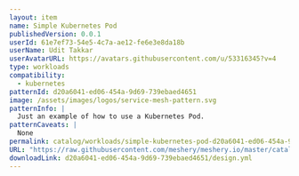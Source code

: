 ```yaml
---
layout: item
name: Simple Kubernetes Pod
publishedVersion: 0.0.1
userId: 61e7ef73-54e5-4c7a-ae12-fe6e3e8da18b
userName: Udit Takkar
userAvatarURL: https://avatars.githubusercontent.com/u/53316345?v=4
type: workloads
compatibility:
  - kubernetes
patternId: d20a6041-ed06-454a-9d69-739ebaed4651
image: /assets/images/logos/service-mesh-pattern.svg
patternInfo: |
  Just an example of how to use a Kubernetes Pod.
patternCaveats: |
  None
permalink: catalog/workloads/simple-kubernetes-pod-d20a6041-ed06-454a-9d69-739ebaed4651.html
URL: "https://raw.githubusercontent.com/meshery/meshery.io/master/catalog/d20a6041-ed06-454a-9d69-739ebaed4651/0.0.1/design.yml"
downloadLink: d20a6041-ed06-454a-9d69-739ebaed4651/design.yml
---
```


